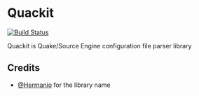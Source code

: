 # Quackit

[![Build Status](https://travis-ci.org/mikroskeem/quackit.svg?branch=master)](https://travis-ci.org/mikroskeem/quackit)

Quackit is Quake/Source Engine configuration file parser library

## Credits
- [@Hermanio](https://github.com/Hermanio) for the library name
